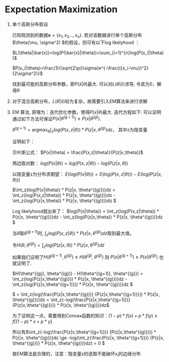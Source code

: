 # Expectation Maximization #

1. 单个高斯分布假设

    已知观测到的数据$\mathbf{x}=\{x_1, x_2 ..., x_n\}$. 若对该数据进行单个高斯分布$\theta(\mu, \sigma^2) $的假设，则可有以下log likelyhood ：

    $L(\theta|\bar{x})=log(P(\bar{x}|\theta))=\sum_{i=1}^{n}log(P(x_i|\theta))$

    $P(x_i|\theta)=\frac{1}{\sqrt{2\pi}\sigma}e^{-\frac{({x_i-\mu})^2}{2\sigma^2}}$

    找到最可能的高斯分布参数，即$P(\bar{x}|\theta)$最大. 可以对$L(\theta|\bar{x})$求导, 令其为0，解得$\theta$

2. 对于混合高斯分布，$L(\theta|\bar{x})$较为复杂，故需要引入EM算法来进行求解


3. EM 算法, 原理为：迭代优化参数，使得$P({x}|\theta)$最大. 迭代方程如下: 可以证明通过如下方法可保证$P({x}|\theta^{(g+1)}) \ge P(x|\theta^{(g)})$. 

    $\theta^{(g+1)}=\mathop{\arg\max}_{\theta}\int_{z}{log(P(x,z|\theta)) * P(z|x, \theta^{(g)})}dz$， 其中z为隐变量

    证明如下：

    贝叶斯公式： $P(x|\theta) = \frac{P(x,z|\theta)}{P(z|x,\theta)}$
        
    两边取对数： $log(P(x|\theta)) = log(P(x,z|\theta)) - log(P(z|x,\theta))$

    以隐变量z为分布求期望： $E(log(P(x|\theta))) = E(log(P(x,z|\theta))) - E(log(P(z|x,\theta)))$

    $\int_z{log(P(x|\theta)) * P(z|x, \theta^{(g)})}dz = \int_z{log(P(x,z|\theta)) * P(z|x, \theta^{(g)})}dz - \int_z{log(P(z|x,\theta)) * P(z|x, \theta^{(g)})}dz $

    Log likelyhood就出来了： $log(P(x|\theta)) = \int_z{log(P(x,z|\theta)) * P(z|x, \theta^{(g)})}dz - \int_z{log(P(z|x,\theta)) * P(z|x, \theta^{(g)})}dz $

    当$\theta$取$\theta^{(g+1)}$时, $\int_z{log(P(x,z|\theta)) * P(z|x, \theta^{(g)})}dz$取到最大值。

    令$H(\theta, \theta^{(g)}) = \int_z{log(P(z|x,\theta)) * P(z|x, \theta^{(g)})}dz$

    如果我们证明了$H(\theta^{(g+1)}, \theta^{(g)}) \le H(\theta^{(g)}, \theta^{(g)})$ 则 $P({x}|\theta^{(g+1)}) \ge P(x|\theta^{(g)})$ 也就证明了.

    $H(\theta^{(g)}, \theta^{(g)}) - H(\theta^{(g+1)}, \theta^{(g)}) = \int_z{log(P(z|x,\theta^{(g)})) * P(z|x, \theta^{(g)})}dz - \int_z{log(P(z|x,\theta^{(g+1)})) * P(z|x, \theta^{(g)})}dz $

    $ = \int_z{log(\frac{P(z|x,\theta^{(g)})} {P(z|x,\theta^{(g+1)})}) * P(z|x, \theta^{(g)})}dz = \int_z{-log(\frac{P(z|x,\theta^{(g+1)})} {P(z|x,\theta^{(g)})}) * P(z|x, \theta^{(g)})}dz$

    为了证明这一点，需要用到Convax函数的知识：$(1-p)*f(x)+p*f(y) \ge f[(1-p)*x + p*y]$

    所以有$\int_z{-log(\frac{P(z|x,\theta^{(g+1)})} {P(z|x,\theta^{(g)})}) * P(z|x, \theta^{(g)})}dz \ge -log(\int_z{\frac{P(z|x, \theta^{(g+1)})} {P(z|x, \theta^{(g)})} * P(z|x, \theta^{(g)})}dz) = 0 $ 

    故EM算法是合理的，注意：隐变量z的选取不能破坏$x_i$的边缘分布




